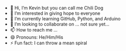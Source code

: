 - 👋 Hi, I’m Kevin but you can call me Chili Dog
- 👀 I’m interested in giving hope to everyone 
- 🌱 I’m currently learning GitHub, Python, and Arduino 
- 💞️ I’m looking to collaborate on ... not sure yet...  
- 📫 How to reach me ... 
- 😄 Pronouns: He/Him/His
- ⚡ Fun fact: I can throw a mean spiral 

<!---
kev-mb/kev-mb is a ✨ special ✨ repository because its `README.md` (this file) appears on your GitHub profile.
You can click the Preview link to take a look at your changes.
--->
